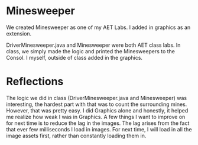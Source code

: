 # Minesweeper
We created Minesweeper as one of my AET Labs. I added in graphics as an extension.

DriverMinesweeper.java and Minesweeper were both AET class labs. In class, we simply made the logic and printed the Minesweepers to the Consol. 
I myself, outside of class added in the graphics.

# Reflections
The logic we did in class (DriverMinesweeper.java and Minesweeper) was interesting, the hardest part with that was to count the surrounding mines. However, that was pretty easy. 
I did Graphics alone and honestly, it helped me realize how weak I was in Graphics. A few things I want to improve on for next time is to reduce the lag in the images. The lag arises from the fact that ever few milliseconds I load in images. For next time, I will load in all the image assets first, rather than constantly loading them in. 

